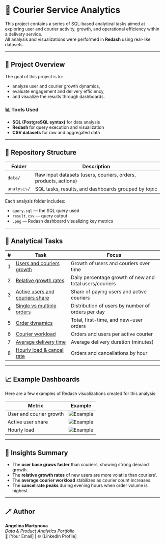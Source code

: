 # 🚚 Courier Service Analytics

This project contains a series of SQL-based analytical tasks aimed at exploring user and courier activity, growth, and operational efficiency within a delivery service.  
All analysis and visualizations were performed in **Redash** using real-like datasets.

---

## 🧩 Project Overview

The goal of this project is to:
- analyze user and courier growth dynamics,
- evaluate engagement and delivery efficiency,
- and visualize the results through dashboards.

### 📊 Tools Used
- **SQL (PostgreSQL syntax)** for data analysis  
- **Redash** for query execution and visualization  
- **CSV datasets** for raw and aggregated data

---

## 📂 Repository Structure

| Folder | Description |
|---------|-------------|
| `data/` | Raw input datasets (users, couriers, orders, products, actions) |
| `analysis/` | SQL tasks, results, and dashboards grouped by topic |

Each analysis folder includes:
- `query.sql` — the SQL query used  
- `result.csv` — query output  
- `.png` — Redash dashboard visualizing key metrics  

---

## 🧠 Analytical Tasks

| # | Task | Focus |
|---|------|--------|
| 1 | [Users and couriers growth](analysis/01_users_and_couriers_growth/) | Growth of users and couriers over time |
| 2 | [Relative growth rates](analysis/02_relative_growth_rates/) | Daily percentage growth of new and total users/couriers |
| 3 | [Active users and couriers share](analysis/03_active_users_and_couriers_share/) | Share of paying users and active couriers |
| 4 | [Single vs multiple orders](analysis/04_users_with_single_vs_multiple_orders/) | Distribution of users by number of orders per day |
| 5 | [Order dynamics](analysis/05_order_dynamics/) | Total, first-time, and new-user orders |
| 6 | [Courier workload](analysis/06_courier_workload/) | Orders and users per active courier |
| 7 | [Average delivery time](analysis/07_average_delivery_time/) | Average delivery duration (minutes) |
| 8 | [Hourly load & cancel rate](analysis/08_hourly_load_and_cancel_rate/) | Orders and cancellations by hour |

---

## 📈 Example Dashboards

Here are a few examples of Redash visualizations created for this analysis:

| Metric | Example |
|---------|----------|
| User and courier growth | ![Example](analysis/01_users_and_couriers_growth/dashboard_total_users_vs_couriers.png) |
| Active user share | ![Example](analysis/03_active_users_and_couriers_share/dashboard_active_shares.png) |
| Hourly load | ![Example](analysis/08_hourly_load_and_cancel_rate/dashboard_hourly_load.png) |

---

## 🧭 Insights Summary

- The **user base grows faster** than couriers, showing strong demand growth.  
- The **relative growth rates** of new users are more volatile than couriers’.  
- The **average courier workload** stabilizes as courier count increases.  
- The **cancel rate peaks** during evening hours when order volume is highest.  

---

## 🪄 Author
**Angelina Martynova**  
*Data & Product Analytics Portfolio*  
📧 [Your Email] | 🌐 [LinkedIn Profile]
